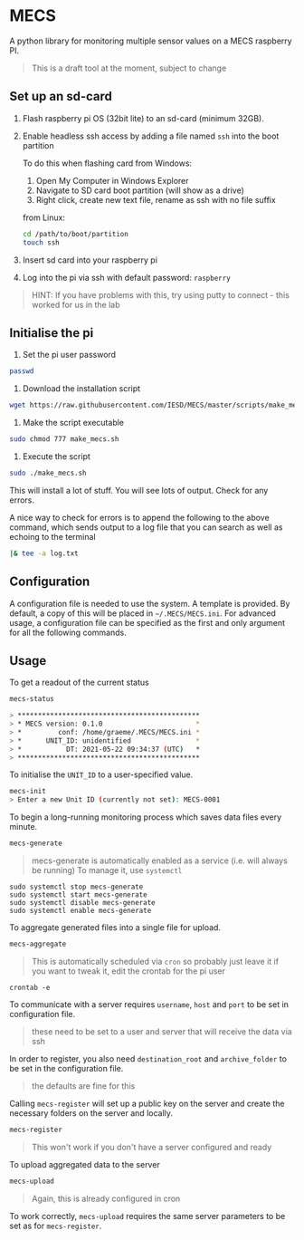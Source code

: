 # MECS

A python library for monitoring multiple sensor values on a MECS raspberry PI.

> This is a draft tool at the moment, subject to change

## Set up an sd-card

1. Flash raspberry pi OS (32bit lite) to an sd-card (minimum 32GB).
1. Enable headless ssh access by adding a file named `ssh` into the boot partition

   To do this when flashing card from Windows:

    1. Open My Computer in Windows Explorer
    1. Navigate to SD card boot partition (will show as a drive)
    1. Right click, create new text file, rename as ssh with no file suffix

    from Linux: 
    ```bash
    cd /path/to/boot/partition
    touch ssh
    ```
1. Insert sd card into your raspberry pi

1. Log into the pi via ssh with default password: `raspberry`
> HINT: If you have problems with this, try using putty to connect - this worked for us in the lab

## Initialise the pi

1. Set the pi user password
```bash
passwd
```

1. Download the installation script
```bash
wget https://raw.githubusercontent.com/IESD/MECS/master/scripts/make_mecs.sh -O make_mecs.sh
```

1. Make the script executable
```bash
sudo chmod 777 make_mecs.sh
```

1. Execute the script
```bash
sudo ./make_mecs.sh
```

This will install a lot of stuff.
You will see lots of output.
Check for any errors.

A nice way to check for errors is to append the following to the above command, which sends output to a log file that you can search as well as echoing to the terminal

```bash
|& tee -a log.txt
```

## Configuration

A configuration file is needed to use the system.
A template is provided.
By default, a copy of this will be placed in `~/.MECS/MECS.ini`.
For advanced usage, a configuration file can be specified as the first and only argument for all the following commands.

## Usage

To get a readout of the current status

```bash
mecs-status

> *********************************************
> * MECS version: 0.1.0                       *
> *         conf: /home/graeme/.MECS/MECS.ini *
> *      UNIT_ID: unidentified                *
> *           DT: 2021-05-22 09:34:37 (UTC)   *
> *********************************************

```

To initialise the `UNIT_ID` to a user-specified value.

```bash
mecs-init
> Enter a new Unit ID (currently not set): MECS-0001
```

To begin a long-running monitoring process which saves data files every minute.

```bash
mecs-generate
```

> mecs-generate is automatically enabled as a service (i.e. will always be running)
> To manage it, use `systemctl`
```
sudo systemctl stop mecs-generate
sudo systemctl start mecs-generate
sudo systemctl disable mecs-generate
sudo systemctl enable mecs-generate
```

To aggregate generated files into a single file for upload.

```bash
mecs-aggregate
```
> This is automatically scheduled via `cron` so probably just leave it
if you want to tweak it, edit the crontab for the pi user
```
crontab -e
```

To communicate with a server requires `username`, `host` and `port` to be set in configuration file.

> these need to be set to a user and server that will receive the data via ssh

In order to register, you also need `destination_root` and `archive_folder` to be set in the configuration file.

> the defaults are fine for this

Calling `mecs-register` will set up a public key on the server and create the necessary folders on the server and locally.

```bash
mecs-register
```
> This won't work if you don't have a server configured and ready

To upload aggregated data to the server

```bash
mecs-upload
```
> Again, this is already configured in cron

To work correctly, `mecs-upload` requires the same server parameters to be set as for `mecs-register`.
